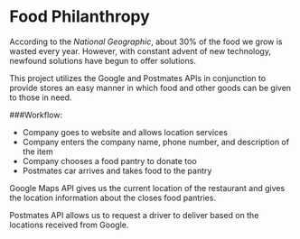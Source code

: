 # Food Philanthropy

According to the *National Geographic*, about 30% of the food we grow is wasted every year. However, with constant advent of new technology, newfound solutions have begun to offer solutions.

This project utilizes the Google and Postmates APIs in conjunction to provide stores an easy manner in which food and other goods can be given to those in need. 

###Workflow:
- Company goes to website and allows location services
- Company enters the company name, phone number, and description of the item
- Company chooses a food pantry to donate too
- Postmates car arrives and takes food to the pantry

Google Maps API gives us the current location of the restaurant and gives the location information about the closes food pantries.

Postmates API allows us to request a driver to deliver based on the locations received from Google.